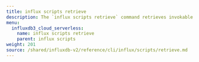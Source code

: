 ```yaml
---
title: influx scripts retrieve
description: The `influx scripts retrieve` command retrieves invokable script information from InfluxDB.
menu:
  influxdb3_cloud_serverless:
    name: influx scripts retrieve
    parent: influx scripts
weight: 201
source: /shared/influxdb-v2/reference/cli/influx/scripts/retrieve.md
---
```


<!-- The content of this file is at 
// SOURCE content/shared/influxdb-v2/reference/cli/influx/scripts/retrieve.md-->
